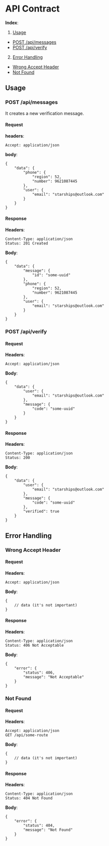 # API Contract

**Index**:  
1. [Usage](#usage)
  - [POST /api/messages](#post-api-messages)
  - [POST /api/verify](#post-api-verify)
2. [Error Handling](#error-handling)
  - [Wrong Accept Header](#wrong-accept-hheader)
  - [Not Found](#not-found)

## <a name='usage'>Usage</a>
### <a name='post-api-messages'>POST /api/messages</a>
It creates a new verification message.

#### Request
**headers**:
```
Accept: application/json
```
**body**:
```
{
	"data": {
		"phone": {
			"region": 52,
			"number": 9621087445
		},
		"user": {
			"email": "starships@outlook.com"
		}
	}
}
```

#### Response
**Headers**:
```
Content-Type: application/json
Status: 201 Created
```
**Body**:
```
{
	"data": {
		"message": {
			"id": "some-uuid"
		},
		"phone": {
			"region": 52,
			"number": 9621087445
		},
		"user": {
			"email": "starships@outlook.com"
		}
	}
}
```

### <a name='post-api-verify'>POST /api/verify</a>

#### Request
**Headers**:
```
Accept: application/json
```

**Body**:
```
{
	"data": {
		"user": {
			"email": "starships@outlook.com"
		},
		"message": {
			"code": "some-uuid"
		}
	}
}
```

#### Response
**Headers**:
```
Content-Type: application/json
Status: 200
```
**Body**:
```
{
	"data": {
		"user": {
			"email": "starships@outlook.com"
		},
		"message": {
			"code": "some-uuid"
		},
		"verified": true
	}
}
```

## <a name='error-handling'>Error Handling</a>
### <a name='wrong-accept-header'>Wrong Accept Header</a>
#### Request
**Headers**:
```
Accept: application/json
```

**Body**:
```
{
	// data (it's not important)
}
```

#### Response
**Headers**:
```
Content-Type: application/json
Status: 406 Not Acceptable
```
**Body**:
```
{
	"error": {
		"status": 406,
		"message": "Not Acceptable"
	}
}
```

### <a name='not-found'>Not Found</a>
#### Request
**Headers**:
```
Accept: application/json
GET /api/some-route
```

**Body**:
```
{
	// data (it's not important)
}
```

#### Response
**Headers**:
```
Content-Type: application/json
Status: 404 Not Found
```
**Body**:
```
{
	"error": {
		"status": 404,
		"message": "Not Found"
	}
}
```

